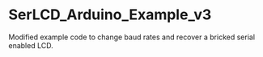 # SerLCD_Arduino_Example_v3
Modified example code to change baud rates and recover a bricked serial enabled LCD. 
